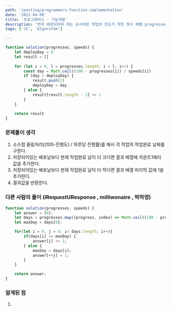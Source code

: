 ```yaml
---
path: '/posting/programmers-function-implementation'
date: '2021-04-08'
title: '프로그래머스 - 기능개발'
description: '먼저 배포되어야 하는 순서대로 작업의 진도가 적힌 정수 배열 progresses와 각 작업의 개발 속도가 적힌 정수 배열 speeds가 주어질 때 각 배포마다 몇 개의 기능이 배포되는지를 return 하도록 solution 함수를 완성하세요.'
tags: ['JS', 'Algorithm']

---
```


```javascript
function solution(progresses, speeds) {
    let deployDay = 0
    let result = []
    
    for (let i = 0, l = progresses.length; i < l; i++) {
        const day = Math.ceil((100 - progresses[i]) / speeds[i])
        if (day > deployDay) {
            result.push(1)
            deployDay = day
        } else {        
            result[result.length - 1] += 1
        }
    }
    
    return result
}
```



### 문제풀이 생각

1. 소수점 올림처리((100-진행도) / 하루당 진행률)를 해서 각 작업의 작업완료 날짜를 구한다.
2. 저장되어있는 배포날보다 현재 작업완료 날이 더 크다면 결과 배열에 카운트1짜리 값을 추가한다.
3. 저장되어있는 배포날보다 현재 작업완료 날이 더 작다면 결과 배열 마지막 값에 1을 추가한다.
4. 결과값을 반환한다.



### 다른 사람의 풀이 (**iRequestUResponse , milliwonaire , 박하영**)

```javascript
function solution(progresses, speeds) {
    let answer = [0];
    let days = progresses.map((progress, index) => Math.ceil((100 - progress) / speeds[index]));
    let maxDay = days[0];

    for(let i = 0, j = 0; i< days.length; i++){
        if(days[i] <= maxDay) {
            answer[j] += 1;
        } else {
            maxDay = days[i];
            answer[++j] = 1;
        }
    }

    return answer;
}
```



### 알게된 점

1. 